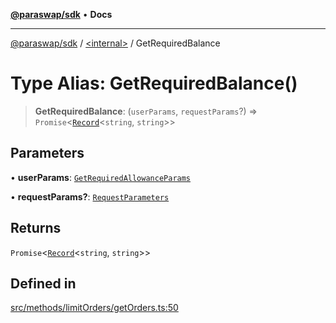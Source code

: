 [**@paraswap/sdk**](../../README.md) • **Docs**

***

[@paraswap/sdk](../../globals.md) / [\<internal\>](../README.md) / GetRequiredBalance

# Type Alias: GetRequiredBalance()

> **GetRequiredBalance**: (`userParams`, `requestParams`?) => `Promise`\<[`Record`](Record.md)\<`string`, `string`\>\>

## Parameters

• **userParams**: [`GetRequiredAllowanceParams`](GetRequiredAllowanceParams.md)

• **requestParams?**: [`RequestParameters`](RequestParameters.md)

## Returns

`Promise`\<[`Record`](Record.md)\<`string`, `string`\>\>

## Defined in

[src/methods/limitOrders/getOrders.ts:50](https://github.com/paraswap/paraswap-sdk/blob/master/src/methods/limitOrders/getOrders.ts#L50)
